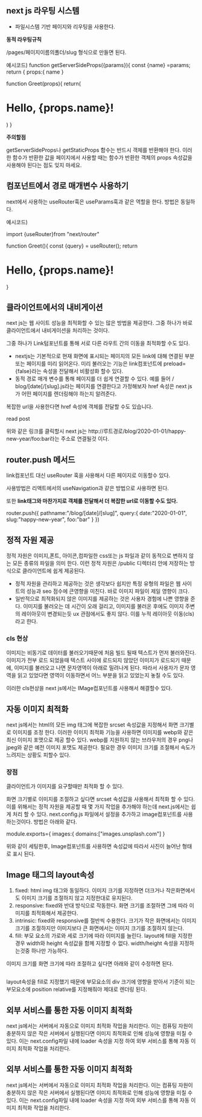 ## next js 라우팅 시스템

- 파일시스템 기반 페이지와 리우팅을 사용한다.

**동적 라우팅규칙**

/pages/페이지이름의폴더/slug 형식으로 만들면 된다.

예시코드)
function getServerSideProps({params}){
const {name} =params;
return {
props:{
name
}

function Greet(props){
return(

<h1> Hello, {props.name}! </h1>
)
}

**주의할점**

getServerSideProps나 getStaticProps 함수는 반드시 객체를 반환해야 한다. 이러한 함수가 반환한 값을 페이지에서 사용할 때는 함수가 반환한 객체의 props 속성값을 사용해야 된다는 점도 잊지 마세요.

## 컴포넌트에서 경로 매개변수 사용하기

next에서 사용하는 useRouter훅은 useParams훅과 같은 역할을 한다. 방법은 동일하다.

예시코드)

import {useRouter}from "next/router"

function Greet(){
const {query} = useRouter();
return <h1> Hello, {props.name}! </h1>
}

## 클라이언트에서의 내비게이션

next js는 웹 사이트 성능을 최적화할 수 있는 많은 방법을 제공한다. 그중 하나가 바로 클라이언트에서 내비게이션을 처리하는 것이다.

그중 하나가 Link텀포넌트를 통해 서로 다른 라우트 간의 이동을 최적화할 수도 있다.

- nextjs는 기본적으로 현재 화면에 표시되는 페이지의 모든 link에 대해 연결된 부분 또는 페이지를 미리 읽어온다. 미리 불러오는 기능은 link컴포넌트에 preload={false}라는 속성을 전달해서 비활성화 할수 있다.
- 동적 경로 매개 변수를 통해 페이지를 더 쉽게 연결할 수 있다. 예를 들어 / blog/[date[/[slug].js라는 페이지를 연결한다고 가정해보자 href 속성은 next js가 어떤 페이지를 렌더링해야 하는지 알려준다.

복잡한 url을 사용한다면 href 속성에 객체를 전달할 수도 있습니다.

<Link ref={{pathname:"/blog/[date]/[slug]"
query:{
date:"2020-01-01",
slug:"happy-new-year",
foo:"bar"
}
}}>
read post
</Link>

위와 같은 링크를 클릭할시 next js는 http://루트경로/blog/2020-01-01/happy-new-year/foo:bar라는 주소로 연결될것 이다.

## router.push 메서드

link컴포넌트 대신 useRouter 훅을 사용해서 다른 페이지로 이동할수 있다.

사용방법은 리액트에서의 useNavigation과 같은 방법으로 사용하면 된다.

또한 **link태그와 마찬가지로 객체를 전달해서 더 복잡한 url로 이동할 수도 있다.**

router.push({
pathname:"/blog/[date]/[slug]",
query:{
date:"2020-01-01",
slug:"happy-new-year",
foo:"bar"
}
})

## 정적 자원 제공

정적 자원은 이미지,폰트, 아이콘,컴파일한 css또는 js 파일과 같이 동적으로 변하지 않는 모든 종류의 파일을 의미 한다. 이런 정적 자원은 /public 디렉터리 안에 저장하는 방식으로 클라이언트에 쉽게 제공된다.

- 정적 자원을 관리하고 제공하는 것은 생각보다 쉽지만 특정 유형의 파일은 웹 사이트의 성능과 seo 점수에 큰영향을 미친다. 바로 이미지 파일이 제일 영향이 크다.
- 일반적으로 최적화되지 않은 이미지를 제공하는 것은 사용자 경험에 나쁜 영향을 준다. 이미지를 불러오는 데 시간이 오래 걸리고, 이미지를 불러온 후에도 이미지 주변의 레이아웃이 변경되는듯 ux 관점에서도 좋지 않다. 이를 누적 레이아웃 이동(cls)라고 한다.

### cls 현상

이미지는 비동기로 데이터를 불러오기때문에 처음 빌드 될때 텍스트가 먼저 불러와진다. 이미지가 전부 로드 되었을때 텍스트 사이에 로드되지 않았던 이미지가 로드되기 때문에, 이미지를 불러오고 나면 문자영역이 아래로 밀려나게 된다. 따라서 사용자가 문자 영역을 읽고 있었다면 영역이 이동하면서 어느 부분을 읽고 있었는지 놓칠 수도 있다.

이러한 cls현상을 next js에서는 IMage컴포넌트를 사용해서 해결할수 있다.

## 자동 이미지 최적화

next js에서는 html의 모든 img 태그에 복잡한 srcset 속성값을 지정해서 화면 크기별로 이미지를 조정 한다. 이러한 이미지 최적화 기능을 사용하면 이미지를 webp와 같은 최신 이미지 포맷으로 제공 할수 있다. webp를 지원하지 않는 브라우저의 경우 png나 jpeg와 같은 예전 이미지 포맷도 제공한다. 필요한 경우 이미지 크기를 조절해서 속도가 느려지는 상황도 피할수 있다.

### 장점

클라이언트가 이미지를 요구할때만 최적화 할 수 있다.

화면 크기별로 이미지를 조절하고 싶다면 srcset 속성값을 사용해서 최적화 할 수 있다.이를 위해서는 정적 자원을 제공할 때 몇 가지 작업을 추가해야 하는데 next.js에서는 쉽게 처리 할 수 있다. next.config.js 파일에서 설정을 추가하고 image컴포넌트를 사용 하는것이다. 방법은 아래와 같다.

module.exports={
images:{
domains:["images.unsplash.com"]
}

위와 같이 세팅한후, Image컴포넌트를 사용하면 속성값에 따라서 사진이 늘어난 형태로 표시 된다.

## Image 태그의 layout속성

1. fixed: html img 태그와 동일하다. 이미지 크기를 지정하면 더크거나 작은화면에서도 이미지 크기를 조절하지 않고 지정한대로 유지된다.
2. responsive: fixed와 반대 방식으로 작동한다. 화면 크기를 조절하면 그에 따라 이미지를 최적화해서 제공한다.
3. intrinsic: fixed와 responsive를 절반씩 수용한다. 크기가 작은 화면에서는 이미지 크기를 조절하지만 이미지보다 큰 화면에서는 이미지 크기를 조절하지 않는다.
4. fill: 부모 요소의 가로와 세로 크기에 따라 이미지를 늘린다. layout에 fill을 지정한 경우 width와 height 속성값을 함께 지정할 수 없다. width/height 속성을 지정하는것중 하나만 가능하다.

이미지 크기를 화면 크기에 따라 조절하고 싶다면 아래와 같이 수정하면 된다.

<div style={{position:relative}>
<Image src="" layout="fill" objectfill="cover"/>
</div>

layout속성을 fill로 지정했기 때문에 부모요소의 div 크기에 영향을 받아서 기준이 되는 부모요소에 position relative를 지정해줘야 제대로 렌더링 된다.

## 외부 서비스를 통한 자동 이미지 최적화

next js에서는 서버에서 자동으로 이미지 최적화 작업을 처리한다. 이는 컴퓨팅 자원이 충분하지 않은 작은 서버에서 실행된다면 이미지 최적화로 인해 성능에 영향을 미칠 수 있다. 이는 next.config파일 내에 loader 속성을 지정 하여 외부 서비스를 통해 자동 이미지 최적화 작업을 처리한다.

## 외부 서비스를 통한 자동 이미지 최적화

next js에서는 서버에서 자동으로 이미지 최적화 작업을 처리한다. 이는 컴퓨팅 자원이 충분하지 않은 작은 서버에서 실행된다면 이미지 최적화로 인해 성능에 영향을 미칠 수 있다. 이는 next.config파일 내에 loader 속성을 지정 하여 외부 서비스를 통해 자동 이미지 최적화 작업을 처리한다.
